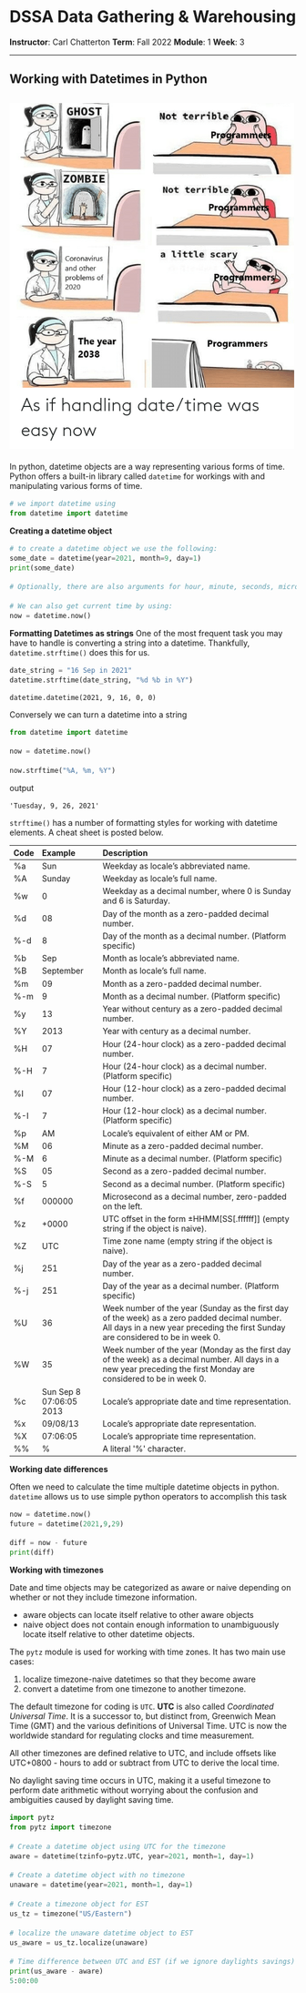 # DSSA Data Gathering & Warehousing
**Instructor**: Carl Chatterton
**Term**: Fall 2022
**Module**: 1
**Week**: 3

---
## Working with Datetimes in Python

![img](/assets/img/2038.png)
---

In python, datetime objects are a way representing various forms of time. Python offers a built-in library called `datetime` for workings with and manipulating various forms of time.

```python
# we import datetime using 
from datetime import datetime
```

__Creating a datetime object__
```python
# to create a datetime object we use the following:
some_date = datetime(year=2021, month=9, day=1)
print(some_date)

# Optionally, there are also arguments for hour, minute, seconds, microseconds and timezone info

# We can also get current time by using:
now = datetime.now()
```

__Formatting Datetimes as strings__
One of the most frequent task you may have to handle is converting a string into a datetime. Thankfully, `datetime.strftime()` does this for us.

```python
date_string = "16 Sep in 2021"
datetime.strftime(date_string, "%d %b in %Y")
```
```
datetime.datetime(2021, 9, 16, 0, 0)
```

Conversely we can turn a datetime into a string
```python
from datetime import datetime

now = datetime.now()

now.strftime("%A, %m, %Y")
```
output
```
'Tuesday, 9, 26, 2021'
```

`strftime()` has a number of formatting styles for working with datetime elements. A cheat sheet is posted below. 

|Code|Example|Description|
|:----|:----|:----|
|%a|Sun|Weekday as locale’s abbreviated name.|
|%A|Sunday|Weekday as locale’s full name.|
|%w|0|Weekday as a decimal number, where 0 is Sunday and 6 is Saturday.|
|%d|08|Day of the month as a zero-padded decimal number.|
|%-d|8|Day of the month as a decimal number. (Platform specific)|
|%b|Sep|Month as locale’s abbreviated name.|
|%B|September|Month as locale’s full name.|
|%m|09|Month as a zero-padded decimal number.|
|%-m|9|Month as a decimal number. (Platform specific)|
|%y|13|Year without century as a zero-padded decimal number.|
|%Y|2013|Year with century as a decimal number.|
|%H|07|Hour (24-hour clock) as a zero-padded decimal number.|
|%-H|7|Hour (24-hour clock) as a decimal number. (Platform specific)|
|%I|07|Hour (12-hour clock) as a zero-padded decimal number.|
|%-I|7|Hour (12-hour clock) as a decimal number. (Platform specific)|
|%p|AM|Locale’s equivalent of either AM or PM.|
|%M|06|Minute as a zero-padded decimal number.|
|%-M|6|Minute as a decimal number. (Platform specific)|
|%S|05|Second as a zero-padded decimal number.|
|%-S|5|Second as a decimal number. (Platform specific)|
|%f|000000|Microsecond as a decimal number, zero-padded on the left.|
|%z|+0000|UTC offset in the form ±HHMM[SS[.ffffff]] (empty string if the object is naive).|
|%Z|UTC|Time zone name (empty string if the object is naive).|
|%j|251|Day of the year as a zero-padded decimal number.|
|%-j|251|Day of the year as a decimal number. (Platform specific)|
|%U|36|Week number of the year (Sunday as the first day of the week) as a zero padded decimal number. All days in a new year preceding the first Sunday are considered to be in week 0.|
|%W|35|Week number of the year (Monday as the first day of the week) as a decimal number. All days in a new year preceding the first Monday are considered to be in week 0.|
|%c|Sun Sep 8 07:06:05 2013|Locale’s appropriate date and time representation.|
|%x|09/08/13|Locale’s appropriate date representation.|
|%X|07:06:05|Locale’s appropriate time representation.|
|%%|%|A literal '%' character.|


__Working date differences__

Often we need to calculate the time multiple datetime objects in python. `datetime` allows us to use simple python operators to accomplish this task

```python
now = datetime.now()
future = datetime(2021,9,29)

diff = now - future
print(diff)
```

__Working with timezones__

Date and time objects may be categorized as aware or naive depending on whether or not they include timezone information.
* aware objects can locate itself relative to other aware objects
* naive object does not contain enough information to unambiguously locate itself relative to other datetime objects. 

The `pytz` module is used for working with time zones. It has two main use cases: 
1. localize timezone-naive datetimes so that they become aware
1. convert a datetime from one timezone to another timezone.

The default timezone for coding is `UTC`. __UTC__ is also called _Coordinated Universal Time_. It is a successor to, but distinct from, Greenwich Mean Time (GMT) and the various definitions of Universal Time. UTC is now the worldwide standard for regulating clocks and time measurement.

All other timezones are defined relative to UTC, and include offsets like UTC+0800 - hours to add or subtract from UTC to derive the local time. 

No daylight saving time occurs in UTC, making it a useful timezone to perform date arithmetic without worrying about the confusion and ambiguities caused by daylight saving time.

```python
import pytz
from pytz import timezone

# Create a datetime object using UTC for the timezone
aware = datetime(tzinfo=pytz.UTC, year=2021, month=1, day=1)

# Create a datetime object with no timezone
unaware = datetime(year=2021, month=1, day=1)

# Create a timezone object for EST
us_tz = timezone("US/Eastern")

# localize the unaware datetime object to EST 
us_aware = us_tz.localize(unaware)

# Time difference between UTC and EST (if we ignore daylights savings)
print(us_aware - aware)
5:00:00

```
